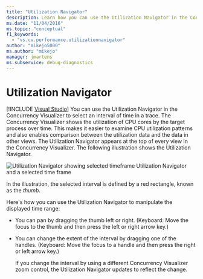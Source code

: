 ```yaml
---
title: "Utilization Navigator"
description: Learn how you can use the Utilization Navigator in the Concurrency Visualizer to select an interval of time in a trace.
ms.date: "11/04/2016"
ms.topic: "conceptual"
f1_keywords:
  - "vs.cv.performance.utilizationnavigator"
author: "mikejo5000"
ms.author: "mikejo"
manager: jmartens
ms.subservice: debug-diagnostics
---
```

# Utilization Navigator

 [!INCLUDE [Visual Studio](~/includes/applies-to-version/vs-windows-only.md)]
You can use the Utilization Navigator in the Concurrency Visualizer to select an interval of time in a trace. The Concurrency Visualizer shows the utilization of CPU cores by the target process over time. This makes it easier to examine CPU utilization patterns and also enables comparison between the utilization data and the data in other views. The Utilization Navigator appears at the top of every view in the Concurrency Visualizer. The following illustration shows the Utilization Navigator.

 ![Utilization Navigator showing selected timeframe](../profiling/media/cvutilizationnavigator.png "CVUtilizationNavigator")
Utilization Navigator and a selected time frame

 In the illustration, the selected interval is defined by a red rectangle, known as the *thumb*.

 Here's how you can use the Utilization Navigator to manipulate the displayed time range:

- You can pan by dragging the thumb left or right. (Keyboard: Move the focus to the thumb and then press the left or right arrow key.)

- You can change the extent of the interval by dragging one of the handles. (Keyboard: Move the focus to a handle and then press the right or left arrow key.)

  If you change the interval by using a different Concurrency Visualizer zoom control, the Utilization Navigator updates to reflect the change.